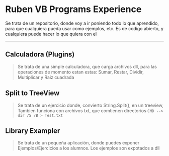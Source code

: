# Ruben VB Programs Experience
Se trata de un repositorio, donde voy a ir poniendo todo lo que aprendido, para que cualquiera pueda usar como ejemplos, etc.
Es de codigo abierto, y cualquiera puede hacer lo que quiera con el

---

## Calculadora (Plugins)
> Se trata de una simple calculadora, que carga archivos dll, para las operaciones de momento estan estas: Sumar, Restar, Dividir, Multiplicar y Raiz cuadrada

## Split to TreeView
> Se trata de un ejercicio donde, convierto String.Split(), en un treeview, Tambien funciona con archivos txt, que comtienen directorios ```CMD --> dir /S /B > Test.txt```

## Library Exampler
> Se trata de un pequeña aplicación, donde puedes exponer Ejemplos/Ejercicios a los alumnos. Los ejemplos son expotados a dll
